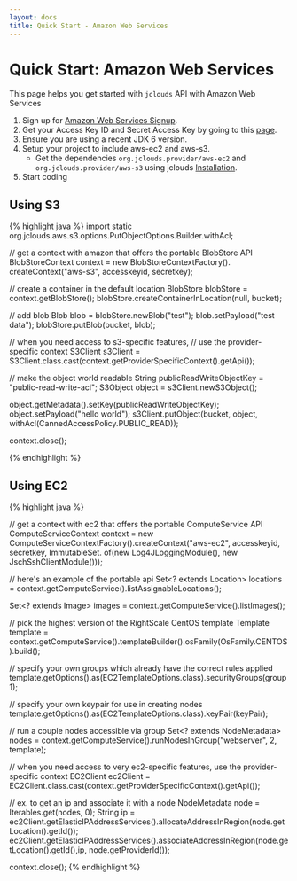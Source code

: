 ```yaml
---
layout: docs
title: Quick Start - Amazon Web Services
---
```


# Quick Start: Amazon Web Services

This page helps you get started with `jclouds` API with Amazon Web Services

1. Sign up for [Amazon Web Services Signup](https://aws-portal.amazon.com/gp/aws/developer/registration/index.html).
2. Get your Access Key ID and Secret Access Key by going to this [page](https://aws-portal.amazon.com/gp/aws/developer/account/index.html?ie=UTF8&action=access-key).
3. Ensure you are using a recent JDK 6 version. 
4. Setup your project to include aws-ec2 and aws-s3.
	* Get the dependencies `org.jclouds.provider/aws-ec2` and `org.jclouds.provider/aws-s3` using jclouds [Installation](/documentation/userguide/installation-guide).
5. Start coding

## Using S3

{% highlight java %}
import static 
	org.jclouds.aws.s3.options.PutObjectOptions.Builder.withAcl;

// get a context with amazon that offers the portable BlobStore API
BlobStoreContext context = new BlobStoreContextFactory().
			createContext("aws-s3", accesskeyid, secretkey);

// create a container in the default location
BlobStore blobStore = context.getBlobStore();
blobStore.createContainerInLocation(null, bucket);

// add blob
Blob blob = blobStore.newBlob("test");
blob.setPayload("test data");
blobStore.putBlob(bucket, blob);

// when you need access to s3-specific features, 
// use the provider-specific context
S3Client s3Client = 
	S3Client.class.cast(context.getProviderSpecificContext().getApi());

// make the object world readable
String publicReadWriteObjectKey = "public-read-write-acl";
S3Object object = s3Client.newS3Object();

object.getMetadata().setKey(publicReadWriteObjectKey);
object.setPayload("hello world");
s3Client.putObject(bucket, object, withAcl(CannedAccessPolicy.PUBLIC_READ));

context.close();

{% endhighlight %}

## Using EC2

{% highlight java %}

// get a context with ec2 that offers the portable ComputeService API
ComputeServiceContext context = 
		new ComputeServiceContextFactory().createContext("aws-ec2", 
								accesskeyid,
								secretkey, 
								ImmutableSet.<Module> of(new Log4JLoggingModule(), 
								new JschSshClientModule()));

// here's an example of the portable api
Set<? extends Location> locations = 
	context.getComputeService().listAssignableLocations();

Set<? extends Image> images = context.getComputeService().listImages();

// pick the highest version of the RightScale CentOS template
Template template = context.getComputeService().templateBuilder().osFamily(OsFamily.CENTOS).build();

// specify your own groups which already have the correct rules applied
template.getOptions().as(EC2TemplateOptions.class).securityGroups(group1);

// specify your own keypair for use in creating nodes
template.getOptions().as(EC2TemplateOptions.class).keyPair(keyPair);

// run a couple nodes accessible via group
Set<? extends NodeMetadata> nodes = context.getComputeService().runNodesInGroup("webserver", 2, template);

// when you need access to very ec2-specific features, use the provider-specific context
EC2Client ec2Client = EC2Client.class.cast(context.getProviderSpecificContext().getApi());

// ex. to get an ip and associate it with a node
NodeMetadata node = Iterables.get(nodes, 0);
String ip = ec2Client.getElasticIPAddressServices().allocateAddressInRegion(node.getLocation().getId());
ec2Client.getElasticIPAddressServices().associateAddressInRegion(node.getLocation().getId(),ip, node.getProviderId());

context.close();
{% endhighlight %}


